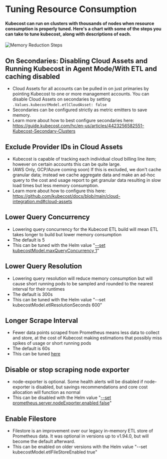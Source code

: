 Tuning Resource Consumption
===============

#### Kubecost can run on clusters with thousands of nodes when resource consumption is properly tuned. Here's a chart with some of the steps you can take to tune kubecost, along with descriptions of each.

![Memory Reduction Steps](https://user-images.githubusercontent.com/453512/171096603-0f0b600f-0452-4ae2-a001-e7c4a26e0ad5.png)


## On Secondaries: Disabling Cloud Assets and Running Kubecost in Agent Mode/With ETL and caching disabled
* Cloud Assets for all accounts can be pulled in on just primaries by pointing Kubecost to one or more management accounts. You can disable Cloud Assets on secondaries by setting `.Values.kubecostModel.etlCloudAsset: false`
* Secondaries can be configured strictly as metric emitters to save memory. 
* Learn more about how to best configure secondaries here: https://guide.kubecost.com/hc/en-us/articles/4423256582551-Kubecost-Secondary-Clusters

## Exclude Provider IDs in Cloud Assets
* Kubecost is capable of tracking each individual cloud billing line item; however on certain accounts this can be quite large.
* (AWS Only, GCP/Azure coming soon) If this is excluded, we don't cache granular data; instead we cache aggregate data and make an ad-hoc query to the cost and usage report to get granular data resulting in slow load times but less memory consumption.
* Learn more about how to configure this here: https://github.com/kubecost/docs/blob/main/cloud-integration.md#cloud-assets

## Lower Query Concurrency
* Lowering query concurrency for the Kubecost ETL build will mean ETL takes longer to build but lower memory consumption
* The default is 5
* This can be tuned with the Helm value "[--set kubecostModel.maxQueryConcurrency 1](https://github.com/kubecost/cost-analyzer-helm-chart/blob/v1.93.2/cost-analyzer/values.yaml#L272)"

## Lower Query Resolution
* Lowering query resolution will reduce memory consumption but will cause short running pods to be sampled and rounded to the nearest interval for their runtimes
* The default is 300s
* This can be tuned with the Helm value "--set kubecostModel.etlResolutionSeconds 600"

## Longer Scrape Interval
* Fewer data points scraped from Prometheus means less data to collect and store, at the cost of Kubecost making estimations that possibly miss spikes of usage or short running pods
* The default is 60s
* This can be tuned [here](https://github.com/kubecost/cost-analyzer-helm-chart/blob/v1.93.2/cost-analyzer/values.yaml#L389)

## Disable or stop scraping node exporter
* node-exporter is optional. Some health alerts will be disabled if node-exporter is disabled, but savings recommendations and core cost allocation will function as normal
* This can be disabled with the Helm value "[--set prometheus.server.nodeExporter.enabled false](https://github.com/kubecost/cost-analyzer-helm-chart/blob/v1.93.2/cost-analyzer/values.yaml#L442)"

## Enable Filestore
* Filestore is an improvement over our legacy in-memory ETL store of Prometheus data. It was optional in versions up to v1.94.0, but will become the default afterward.
* This can be enabled on older versions with the Helm value "--set kubecostModel.etlFileStoreEnabled true"

<!--- {"article":"6446286863383","section":"1500002777682","permissiongroup":"1500001277122"} --->
